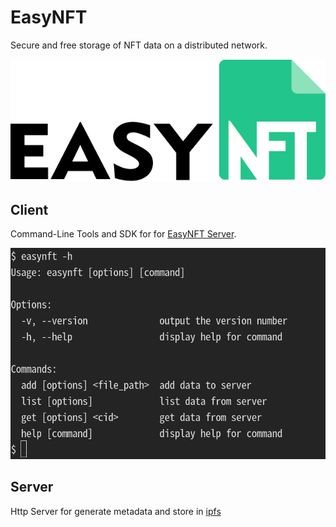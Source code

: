 # EasyNFT #
Secure and free storage of NFT data on a distributed network.

![logo](.github/images/logo.jpeg)

## Client ##
Command-Line Tools and SDK for for [EasyNFT Server](./server/README.md).

![logo](.github/images/command-line.png)

## Server ##
Http Server for generate metadata and store in [ipfs](https://ipfs.io/)
